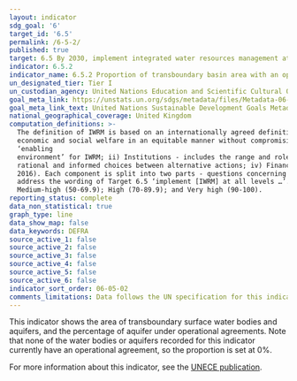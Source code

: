 ```yaml
---
layout: indicator
sdg_goal: '6'
target_id: '6.5'
permalink: /6-5-2/
published: true
target: 6.5 By 2030, implement integrated water resources management at all levels, including through transboundary cooperation as appropriate
indicator: 6.5.2
indicator_name: 6.5.2 Proportion of transboundary basin area with an operational arrangement for water cooperation
un_designated_tier: Tier I
un_custodian_agency: United Nations Education and Scientific Cultural Organisation - Institute for Statistics (UNESCO-UIS), United Nations Economic Commission for Europe (UNECE)
goal_meta_link: https://unstats.un.org/sdgs/metadata/files/Metadata-06-05-02.pdf
goal_meta_link_text: United Nations Sustainable Development Goals Metadata (PDF 4.0 MB)
national_geographical_coverage: United Kingdom
computation_definitions: >-
  The definition of IWRM is based on an internationally agreed definition, and is universally applicable. IWRM was officially established in 1992 and is defined as “a process which promotes the coordinated development and management of water, land and related resources in order to maximise
  economic and social welfare in an equitable manner without compromising the sustainability of vital ecosystems” (GWP 2010). The concept of IWRM is measured in 4 main components - i) Enabling environment - this includes the policies, laws, plans and strategies which create the
  ‘enabling
  environment’ for IWRM; ii) Institutions - includes the range and roles of political, social, economic and administrative institutions that help to support the implementation of IWRM; iii) Management Instruments - The tools and activities that enable decision-makers and users to make
  rational and informed choices between alternative actions; iv) Financing - Budgeting and financing made available and used for water resources development and management from various sources. The indicator is based on a national survey structured around these four main components (UNEP
  2016). Each component is split into two parts - questions concerning the ‘National level’ and ‘Other levels’ respectively. ‘Other levels’ includes sub-national (including provinces/states for federated countries), basin level, and the transboundary level as appropriate. These two parts
  address the wording of Target 6.5 ‘implement [IWRM] at all levels …’. To further aid interpretation and comparison, the indicator results can be categorized in a similar way to the survey questions - Degree of implementation = Very low (0-9.9); Low (10-29.9); Medium-low (30-49.9);
  Medium-high (50-69.9); High (70-89.9); and Very high (90-100).
reporting_status: complete
data_non_statistical: true
graph_type: line
data_show_map: false
data_keywords: DEFRA
source_active_1: false
source_active_2: false
source_active_3: false
source_active_4: false
source_active_5: false
source_active_6: false
indicator_sort_order: 06-05-02
comments_limitations: Data follows the UN specification for this indicator. This indicator has been identified in collaboration with topic experts.
---
```

This indicator shows the area of transboundary surface water bodies and aquifers, and the percentage of aquifer under operational agreements. Note that none of the water bodies or aquifers recorded for this indicator currently have an operational agreement, so the proportion is set at 0%.

For more information about this indicator, see the [UNECE publication](https://www.unece.org/fileadmin/DAM/env/water/publications/WAT_57/ECE_MP.WAT_57.pdf).<br><br>